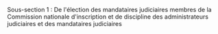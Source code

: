 Sous-section 1 : De l'élection des mandataires judiciaires membres de la Commission nationale d'inscription et de discipline des administrateurs judiciaires et des mandataires judiciaires